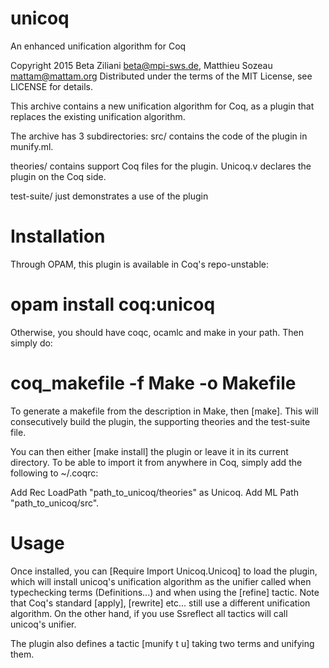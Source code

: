 # unicoq
An enhanced unification algorithm for Coq

Copyright 2015 Beta Ziliani <beta@mpi-sws.de>,
	       Matthieu Sozeau <mattam@mattam.org>
Distributed under the terms of the MIT License,
see LICENSE for details.

This archive contains a new unification algorithm for Coq, as
a plugin that replaces the existing unification algorithm.

The archive has 3 subdirectories:
src/ contains the code of the plugin in munify.ml.

theories/ contains support Coq files for the plugin.
  Unicoq.v declares the plugin on the Coq side.

test-suite/ just demonstrates a use of the plugin

Installation
============

Through OPAM, this plugin is available in Coq's repo-unstable:

 # opam install coq:unicoq

Otherwise, you should have coqc, ocamlc and make in your path. 
Then simply do:

 # coq_makefile -f Make -o Makefile

To generate a makefile from the description in Make, then [make].
This will consecutively build the plugin, the supporting 
theories and the test-suite file.

You can then either [make install] the plugin or leave it in its
current directory. To be able to import it from anywhere in Coq,
simply add the following to ~/.coqrc:

Add Rec LoadPath "path_to_unicoq/theories" as Unicoq.
Add ML Path "path_to_unicoq/src".

Usage
=====

Once installed, you can [Require Import Unicoq.Unicoq] to load the
plugin, which will install unicoq's unification algorithm as the
unifier called when typechecking terms (Definitions...) and when
using the [refine] tactic. Note that Coq's standard [apply], 
[rewrite] etc... still use a different unification algorithm. 
On the other hand, if you use Ssreflect all tactics will call 
unicoq's unifier.

The plugin also defines a tactic [munify t u] taking two terms and 
unifying them.
